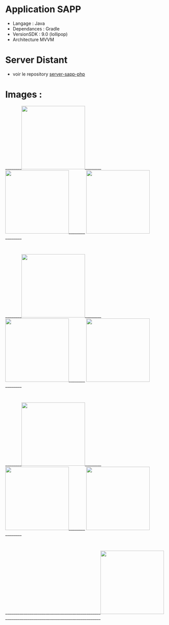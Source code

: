 # Application SAPP

* Langage : Java
* Dependances : Gradle
* VersionSDK : 9.0 (lollipop)
* Architecture MVVM

# Server Distant
* voir le repository <a href="https://github.com/josue-lubaki/sapp-server-php">server-sapp-php</a>

# Images :
<p>
  ________<img src="https://github.com/josue-lubaki/SAPP/blob/master/vue/splash.png" width="200" style="max-width:100%;">________
  <img src="https://github.com/josue-lubaki/SAPP/blob/master/vue/login.png" width="200" style="max-width:100%;">________
  <img src="https://github.com/josue-lubaki/SAPP/blob/master/vue/register.png" width="200" style="max-width:100%;">________
</p>

<br>

<p>
  ________<img src="https://github.com/josue-lubaki/SAPP/blob/master/vue/home.png" width="200" style="max-width:100%;">________
  <img src="https://github.com/josue-lubaki/SAPP/blob/master/vue/Favoris.png" width="200" style="max-width:100%;">________
  <img src="https://github.com/josue-lubaki/SAPP/blob/master/vue/addpost.png" width="200" style="max-width:100%;">________
</p>

<br>

<p>
  ________<img src="https://github.com/josue-lubaki/SAPP/blob/master/vue/detail.png" width="200" style="max-width:100%;">________
  <img src="https://github.com/josue-lubaki/SAPP/blob/master/vue/mesannonce.png" width="200" style="max-width:100%;">________
  <img src="https://github.com/josue-lubaki/SAPP/blob/master/vue/profile.png" width="200" style="max-width:100%;">________
</p>

<br>

<p>
   _______________________________________________<img src="https://github.com/josue-lubaki/SAPP/blob/master/vue/maps.png" width="200" style="max-width:100%;">_______________________________________________
</p>
 
